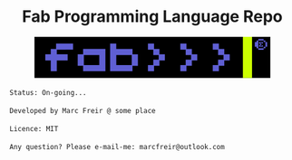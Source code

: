 # <div align="center">Fab Programming Language Repo</div>

<div align="center"><img src="./_img/fabProgrammingLogo.svg" alt="Fab Language" /></div>

    Status: On-going...

    Developed by Marc Freir @ some place

    Licence: MIT

    Any question? Please e-mail-me: marcfreir@outlook.com
